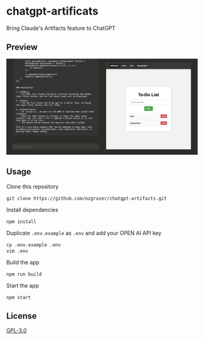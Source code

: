 # chatgpt-artificats

Bring Claude's Artifacts feature to ChatGPT

## Preview

<img src="./preview/Screenshot 2024-06-24 at 1.44.40 AM.png" alt="" width="600" />

## Usage

Clone this repository

```
git clone https://github.com/ozgrozer/chatgpt-artifacts.git
```

Install dependencies

```
npm install
```

Duplicate `.env.example` as `.env` and add your OPEN AI API key

```
cp .env.example .env
vim .env
```

Build the app

```
npm run build
```

Start the app

```
npm start
```

## License

[GPL-3.0](https://github.com/ozgrozer/chatgpt-artifacts/blob/main/license)
